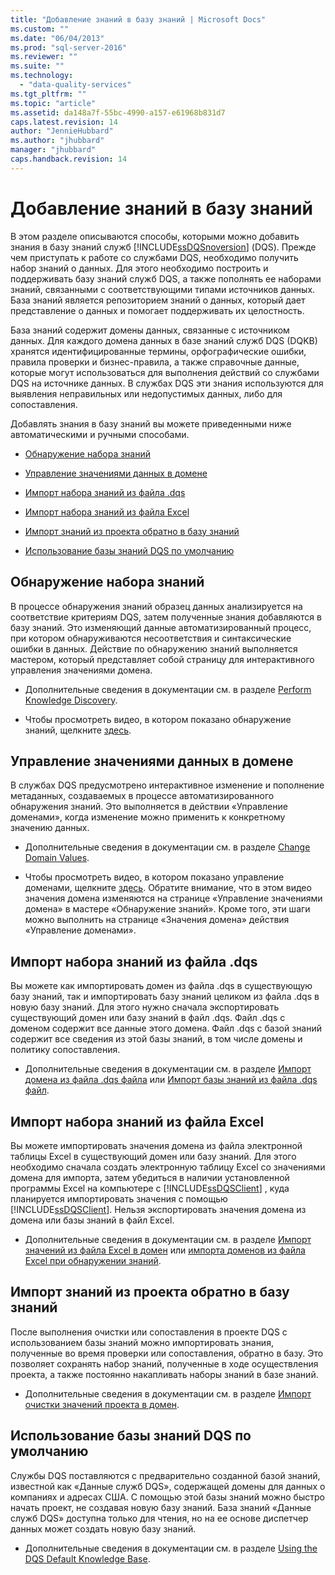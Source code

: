 ```yaml
---
title: "Добавление знаний в базу знаний | Microsoft Docs"
ms.custom: ""
ms.date: "06/04/2013"
ms.prod: "sql-server-2016"
ms.reviewer: ""
ms.suite: ""
ms.technology: 
  - "data-quality-services"
ms.tgt_pltfrm: ""
ms.topic: "article"
ms.assetid: da148a7f-55bc-4990-a157-e61968b831d7
caps.latest.revision: 14
author: "JennieHubbard"
ms.author: "jhubbard"
manager: "jhubbard"
caps.handback.revision: 14
---
```

# Добавление знаний в базу знаний
  В этом разделе описываются способы, которыми можно добавить знания в базу знаний служб [!INCLUDE[ssDQSnoversion](../includes/ssdqsnoversion-md.md)] (DQS). Прежде чем приступать к работе со службами DQS, необходимо получить набор знаний о данных. Для этого необходимо построить и поддерживать базу знаний служб DQS, а также пополнять ее наборами знаний, связанными с соответствующими типами источников данных. База знаний является репозиторием знаний о данных, который дает представление о данных и помогает поддерживать их целостность.  
  
 База знаний содержит домены данных, связанные с источником данных. Для каждого домена данных в базе знаний служб DQS (DQKB) хранятся идентифицированные термины, орфографические ошибки, правила проверки и бизнес-правила, а также справочные данные, которые могут использоваться для выполнения действий со службами DQS на источнике данных. В службах DQS эти знания используются для выявления неправильных или недопустимых данных, либо для сопоставления.  
  
 Добавлять знания в базу знаний вы можете приведенными ниже автоматическими и ручными способами.  
  
-   [Обнаружение набора знаний](#Discovery)  
  
-   [Управление значениями данных в домене](#ManageDomain)  
  
-   [Импорт набора знаний из файла .dqs](#DQSFile)  
  
-   [Импорт набора знаний из файла Excel](#Excel)  
  
-   [Импорт знаний из проекта обратно в базу знаний](#Project)  
  
-   [Использование базы знаний DQS по умолчанию](#Default)  
  
##  <a name="Discovery"></a> Обнаружение набора знаний  
 В процессе обнаружения знаний образец данных анализируется на соответствие критериям DQS, затем полученные знания добавляются в базу знаний. Это изменяющий данные автоматизированный процесс, при котором обнаруживаются несоответствия и синтаксические ошибки в данных. Действие по обнаружению знаний выполняется мастером, который представляет собой страницу для интерактивного управления значениями домена.  
  
-   Дополнительные сведения в документации см. в разделе [Perform Knowledge Discovery](../data-quality-services/perform-knowledge-discovery.md).  
  
-   Чтобы просмотреть видео, в котором показано обнаружение знаний, щелкните [здесь](http://msdn.microsoft.com/sqlserver/hh323825.aspx).  
  
##  <a name="ManageDomain"></a> Управление значениями данных в домене  
 В службах DQS предусмотрено интерактивное изменение и пополнение метаданных, создаваемых в процессе автоматизированного обнаружения знаний. Это выполняется в действии «Управление доменами», когда изменение можно применить к конкретному значению данных.  
  
-   Дополнительные сведения в документации см. в разделе [Change Domain Values](../data-quality-services/change-domain-values.md).  
  
-   Чтобы просмотреть видео, в котором показано управление доменами, щелкните [здесь](http://msdn.microsoft.com/sqlserver/hh323825.aspx). Обратите внимание, что в этом видео значения домена изменяются на странице «Управление значениями домена» в мастере «Обнаружение знаний». Кроме того, эти шаги можно выполнить на странице «Значения домена» действия «Управление доменами».  
  
##  <a name="DQSFile"></a> Импорт набора знаний из файла .dqs  
 Вы можете как импортировать домен из файла .dqs в существующую базу знаний, так и импортировать базу знаний целиком из файла .dqs в новую базу знаний. Для этого нужно сначала экспортировать существующий домен или базу знаний в файл .dqs. Файл .dqs с доменом содержит все данные этого домена. Файл .dqs с базой знаний содержит все сведения из этой базы знаний, в том числе домены и политику сопоставления.  
  
-   Дополнительные сведения в документации см. в разделе [Импорт домена из файла .dqs файла](../data-quality-services/import-a-domain-from-a-dqs-file.md) или [Импорт базы знаний из файла .dqs файл](../data-quality-services/import-a-knowledge-base-from-a-dqs-file.md).  
  
##  <a name="Excel"></a> Импорт набора знаний из файла Excel  
 Вы можете импортировать значения домена из файла электронной таблицы Excel в существующий домен или базу знаний. Для этого необходимо сначала создать электронную таблицу Excel со значениями домена для импорта, затем убедиться в наличии установленной программы Excel на компьютере с [!INCLUDE[ssDQSClient](../includes/ssdqsclient-md.md)] , куда планируется импортировать значения с помощью [!INCLUDE[ssDQSClient](../includes/ssdqsclient-md.md)]. Нельзя экспортировать значения домена из домена или базы знаний в файл Excel.  
  
-   Дополнительные сведения в документации см. в разделе [Импорт значений из файла Excel в домен](../data-quality-services/import-values-from-an-excel-file-into-a-domain.md) или [импорта доменов из файла Excel при обнаружении знаний](../data-quality-services/import-domains-from-an-excel-file-in-knowledge-discovery.md).  
  
##  <a name="Project"></a> Импорт знаний из проекта обратно в базу знаний  
 После выполнения очистки или сопоставления в проекте DQS с использованием базы знаний можно импортировать знания, полученные во время проверки или сопоставления, обратно в базу. Это позволяет сохранять набор знаний, полученные в ходе осуществления проекта, а также постоянно накапливать наборы знаний в базе знаний.  
  
-   Дополнительные сведения в документации см. в разделе [Импорт очистки значений проекта в домен](../data-quality-services/import-cleansing-project-values-into-a-domain.md).  
  
##  <a name="Default"></a> Использование базы знаний DQS по умолчанию  
 Службы DQS поставляются с предварительно созданной базой знаний, известной как «Данные служб DQS», содержащей домены для данных о компаниях и адресах США. С помощью этой базы знаний можно быстро начать проект, не создавая новую базу знаний. База знаний «Данные служб DQS» доступна только для чтения, но на ее основе диспетчер данных может создать новую базу знаний.  
  
-   Дополнительные сведения в документации см. в разделе [Using the DQS Default Knowledge Base](../data-quality-services/using-the-dqs-default-knowledge-base.md).  
  
  